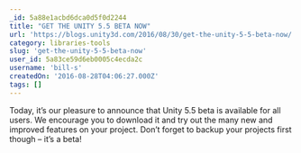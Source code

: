 ```yaml
---
_id: 5a88e1acbd6dca0d5f0d2244
title: "GET THE UNITY 5.5 BETA NOW"
url: 'https://blogs.unity3d.com/2016/08/30/get-the-unity-5-5-beta-now/'
category: libraries-tools
slug: 'get-the-unity-5-5-beta-now'
user_id: 5a83ce59d6eb0005c4ecda2c
username: 'bill-s'
createdOn: '2016-08-28T04:06:27.000Z'
tags: []
---
```


Today, it’s our pleasure to announce that Unity 5.5 beta is available for all users. We encourage you to download it and try out the many new and improved features on your project. Don’t forget to backup your projects first though – it’s a beta!
